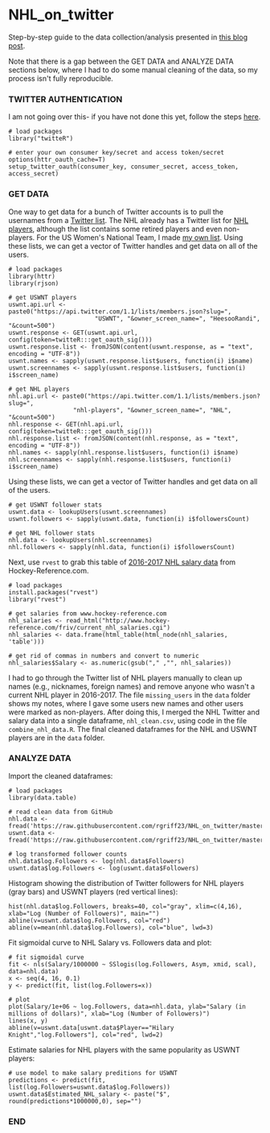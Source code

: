# NHL_on_twitter 

Step-by-step guide to the data collection/analysis presented in [this blog post](https://rgriff23.github.io/2017/05/01/USWNT-NHL-Twitter-popularity.html). 

Note that there is a gap between the GET DATA and ANALYZE DATA sections below, where I had to do some manual cleaning of the data, so my process isn't fully reproducible.

### TWITTER AUTHENTICATION

I am not going over this- if you have not done this yet, follow the steps [here](http://thinktostart.com/twitter-authentification-with-r/). 

```
# load packages
library("twitteR")

# enter your own consumer key/secret and access token/secret
options(httr_oauth_cache=T)
setup_twitter_oauth(consumer_key, consumer_secret, access_token, access_secret)
```

### GET DATA

One way to get data for a bunch of Twitter accounts is to pull the usernames from a [Twitter list](https://support.twitter.com/articles/76460#). The NHL already has a Twitter list for [NHL players](https://twitter.com/nhl/lists/nhl-players?lang=en), although the list contains some retired players and even non-players. For the US Women's National Team, I made [my own list](https://twitter.com/HeesooRandi/lists/uswnt). Using these lists, we can get a vector of Twitter handles and get data on all of the users. 

```
# load packages
library(httr)
library(rjson)

# get USWNT players
uswnt.api.url <- paste0("https://api.twitter.com/1.1/lists/members.json?slug=",
                        "USWNT", "&owner_screen_name=", "HeesooRandi", "&count=500")
uswnt.response <- GET(uswnt.api.url, config(token=twitteR:::get_oauth_sig()))
uswnt.response.list <- fromJSON(content(uswnt.response, as = "text", encoding = "UTF-8"))
uswnt.names <- sapply(uswnt.response.list$users, function(i) i$name)
uswnt.screennames <- sapply(uswnt.response.list$users, function(i) i$screen_name)

# get NHL players
nhl.api.url <- paste0("https://api.twitter.com/1.1/lists/members.json?slug=",
                  "nhl-players", "&owner_screen_name=", "NHL", "&count=500")
nhl.response <- GET(nhl.api.url, config(token=twitteR:::get_oauth_sig()))
nhl.response.list <- fromJSON(content(nhl.response, as = "text", encoding = "UTF-8"))
nhl.names <- sapply(nhl.response.list$users, function(i) i$name)
nhl.screennames <- sapply(nhl.response.list$users, function(i) i$screen_name)
```

Using these lists, we can get a vector of Twitter handles and get data on all of the users. 

```
# get USWNT follower stats
uswnt.data <- lookupUsers(uswnt.screennames)
uswnt.followers <- sapply(uswnt.data, function(i) i$followersCount)

# get NHL follower stats
nhl.data <- lookupUsers(nhl.screennames)
nhl.followers <- sapply(nhl.data, function(i) i$followersCount)
```

Next, use `rvest` to grab this table of [2016-2017 NHL salary data](http://www.hockey-reference.com/friv/current_nhl_salaries.cgi) from Hockey-Reference.com.

```
# load packages
install.packages("rvest")
library("rvest")

# get salaries from www.hockey-reference.com 
nhl_salaries <- read_html("http://www.hockey-reference.com/friv/current_nhl_salaries.cgi")
nhl_salaries <- data.frame(html_table(html_node(nhl_salaries, 'table')))

# get rid of commas in numbers and convert to numeric
nhl_salaries$Salary <- as.numeric(gsub("," ,"", nhl_salaries))
```

I had to go through the Twitter list of NHL players manually to clean up names (e.g., nicknames, foreign names) and remove anyone who wasn't a current NHL player in 2016-2017. The file `missing_users` in the `data` folder shows my notes, where I gave some users new names and other users were marked as non-players. After doing this, I merged the NHL Twitter and salary data into a single dataframe, `nhl_clean.csv`, using code in the file `combine_nhl_data.R`. The final cleaned dataframes for the NHL and USWNT players are in the `data` folder. 

### ANALYZE DATA

Import the cleaned dataframes:

```
# load packages
library(data.table)

# read clean data from GitHub
nhl.data <-  fread('https://raw.githubusercontent.com/rgriff23/NHL_on_twitter/master/data/nhl_clean.csv')
uswnt.data <-  fread('https://raw.githubusercontent.com/rgriff23/NHL_on_twitter/master/data/uswnt_clean.csv')

# log transformed follower counts
nhl.data$log.Followers <- log(nhl.data$Followers)
uswnt.data$log.Followers <- log(uswnt.data$Followers)
```

Histogram showing the distribution of Twitter followers for NHL players (gray bars) and USWNT players (red vertical lines):

```
hist(nhl.data$log.Followers, breaks=40, col="gray", xlim=c(4,16), xlab="Log (Number of Followers)", main="")
abline(v=uswnt.data$log.Followers, col="red")
abline(v=mean(nhl.data$log.Followers), col="blue", lwd=3)
```

Fit sigmoidal curve to NHL Salary vs. Followers data and plot:

```
# fit sigmoidal curve
fit <- nls(Salary/1000000 ~ SSlogis(log.Followers, Asym, xmid, scal), data=nhl.data)
x <- seq(4, 16, 0.1)
y <- predict(fit, list(log.Followers=x))

# plot
plot(Salary/1e+06 ~ log.Followers, data=nhl.data, ylab="Salary (in millions of dollars)", xlab="Log (Number of Followers)")
lines(x, y)
abline(v=uswnt.data[uswnt.data$Player=="Hilary Knight","log.Followers"], col="red", lwd=2)
```

Estimate salaries for NHL players with the same popularity as USWNT players:

```
# use model to make salary preditions for USWNT
predictions <- predict(fit, list(log.Followers=uswnt.data$log.Followers))
uswnt.data$Estimated_NHL_salary <- paste("$", round(predictions*1000000,0), sep="")
```
 
### END